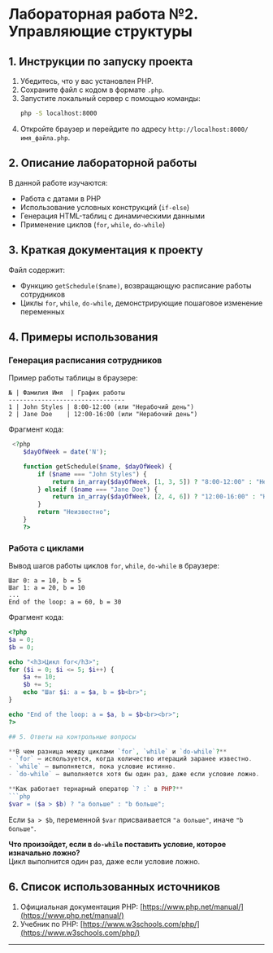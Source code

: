 # Лабораторная работа №2. Управляющие структуры

## 1. Инструкции по запуску проекта  
1. Убедитесь, что у вас установлен PHP.  
2. Сохраните файл с кодом в формате `.php`.  
3. Запустите локальный сервер с помощью команды:  
   ```sh
   php -S localhost:8000
   ```
4. Откройте браузер и перейдите по адресу `http://localhost:8000/имя_файла.php`.

## 2. Описание лабораторной работы  
В данной работе изучаются:  
- Работа с датами в PHP  
- Использование условных конструкций (`if-else`)  
- Генерация HTML-таблиц с динамическими данными  
- Применение циклов (`for`, `while`, `do-while`)  

## 3. Краткая документация к проекту  
Файл содержит:  
- Функцию `getSchedule($name)`, возвращающую расписание работы сотрудников  
- Циклы `for`, `while`, `do-while`, демонстрирующие пошаговое изменение переменных  

## 4. Примеры использования  

### Генерация расписания сотрудников  
Пример работы таблицы в браузере:  
```
№ | Фамилия Имя  | График работы  
--------------------------------
1 | John Styles | 8:00-12:00 (или "Нерабочий день")  
2 | Jane Doe    | 12:00-16:00 (или "Нерабочий день")  
```

Фрагмент кода:
```php
 <?php 
    $dayOfWeek = date('N'); 

    function getSchedule($name, $dayOfWeek) {
        if ($name === "John Styles") {
            return in_array($dayOfWeek, [1, 3, 5]) ? "8:00-12:00" : "Нерабочий день";
        } elseif ($name === "Jane Doe") {
            return in_array($dayOfWeek, [2, 4, 6]) ? "12:00-16:00" : "Нерабочий день";
        }
        return "Неизвестно";
    }
    ?>
```

### Работа с циклами  
Вывод шагов работы циклов `for`, `while`, `do-while` в браузере:  
```
Шаг 0: a = 10, b = 5  
Шаг 1: a = 20, b = 10  
...  
End of the loop: a = 60, b = 30  
```
Фрагмент кода:
```php
<?php
$a = 0;
$b = 0;

echo "<h3>Цикл for</h3>";
for ($i = 0; $i <= 5; $i++) {
    $a += 10;
    $b += 5;
    echo "Шаг $i: a = $a, b = $b<br>";
}

echo "End of the loop: a = $a, b = $b<br><br>";
?>

## 5. Ответы на контрольные вопросы  

**В чем разница между циклами `for`, `while` и `do-while`?**  
- `for` — используется, когда количество итераций заранее известно.  
- `while` — выполняется, пока условие истинно.  
- `do-while` — выполняется хотя бы один раз, даже если условие ложно.  

**Как работает тернарный оператор `? :` в PHP?**  
```php
$var = ($a > $b) ? "a больше" : "b больше";
```
Если `$a > $b`, переменной `$var` присваивается `"a больше"`, иначе `"b больше"`.  

**Что произойдет, если в `do-while` поставить условие, которое изначально ложно?**  
Цикл выполнится один раз, даже если условие ложно.  

## 6. Список использованных источников  
1. Официальная документация PHP: [https://www.php.net/manual/](https://www.php.net/manual/)  
2. Учебник по PHP: [https://www.w3schools.com/php/](https://www.w3schools.com/php/)  

---
